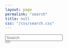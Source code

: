 ```yaml
---
layout: page
permalink: "search"
title: null
css: "/css/search.css"
---
```


<!-- <form action="/search.html" method="get">
  <label for="search-box">Search</label>
  <input type="text" id="search-box" name="query">
  <input type="submit" value="search">
  <div class="input-group">
    <div class="form-outline">
      <input type="text" id="search-box" class="form-control" name="query" />
      <label class="form-label" for="form1">Search</label>
    </div>
    <button type="submit" class="btn btn-primary">
      <i class="fa fa-search nav-search-icon"></i>
    </button>
  </div>
</form> -->

<form class="navbar-form" role="search" action="/search.html" method="get">
  <div class="input-group add-on">
    <input class="form-control" placeholder="Search" name="query" id="search-box" type="text">
    <div class="input-group-btn">
      <button class="btn btn-default" type="submit"><i class="fa fa-search nav-search-icon"></i></button>
    </div>
  </div>
</form>

<!-- <div class="input-group">
  <div class="form-outline">
    <input type="search" id="form1" class="form-control" />
    <label class="form-label" for="form1">Search</label>
  </div>
  <button type="button" class="btn btn-primary">
    <i class="fas fa-search"></i>
  </button>
</div> -->

<!-- <ul id="search-results"></ul> -->

<div id="full-tags-list">
  <div id="search-results" class="post-list">
  </div>
</div>

<script>
  window.store = {
    {% for post in site.posts %}
      "{{ post.url | slugify }}": {
        "title": "{{ post.title | xml_escape }}",
        "author": "{{ post.author | xml_escape }}",
        "category": "{{ post.category | xml_escape }}",
        "date": {{ post.date | jsonify }},
        "content": {{ post.content | strip_html | strip_newlines | jsonify }},
        "url": "{{ post.url | xml_escape }}"
      }
      {% unless forloop.last %},{% endunless %}
    {% endfor %}
  };
</script>
<script src="/js/lunr.js"></script>
<script src="/js/search.js"></script>